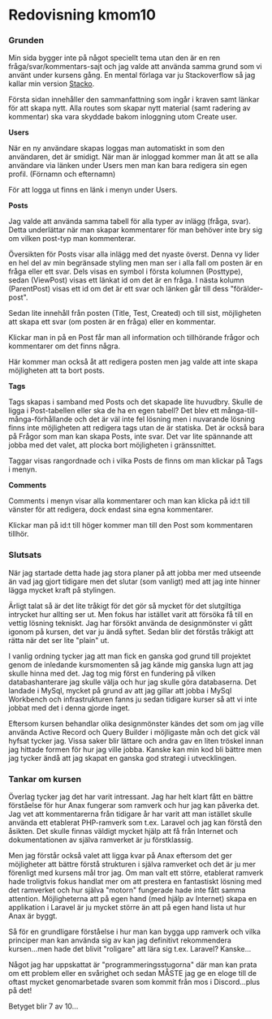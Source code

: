 ---
---
Redovisning kmom10
=========================

### Grunden ###

Min sida bygger inte på något speciellt tema utan den är en ren fråga/svar/kommentars-sajt och jag valde att använda samma grund som vi använt under kursens gång. En mental förlaga var ju Stackoverflow så jag kallar min version [Stacko](http://www.student.bth.se/~jolb15/dbwebb-kurser/ramverk1/me/kmom10/stacko/htdocs).

Första sidan innehåller den sammanfattning som ingår i kraven samt länkar för att skapa nytt. Alla routes som skapar nytt material (samt radering av kommentar) ska vara skyddade bakom inloggning utom Create user.

**Users**

När en ny användare skapas loggas man automatiskt in som den användaren, det är smidigt. När man är inloggad kommer man åt att se alla användare via länken under Users men man kan bara redigera sin egen profil. (Förnamn och efternamn)

För att logga ut finns en länk i menyn under Users.

**Posts**

Jag valde att använda samma tabell för alla typer av inlägg (fråga, svar). Detta underlättar när man skapar kommentarer för man behöver inte bry sig om vilken post-typ man kommenterar.

Översikten för Posts visar alla inlägg med det nyaste överst. Denna vy lider en hel del av min begränsade styling men man ser i alla fall om posten är en fråga eller ett svar. Dels visas en symbol i första kolumnen (Posttype), sedan (ViewPost) visas ett länkat id om det är en fråga. I nästa kolumn (ParentPost) visas ett id om det är ett svar och länken går till dess "förälder-post".

Sedan lite innehåll från posten (Title, Test, Created) och till sist, möjligheten att skapa ett svar (om posten är en fråga) eller en kommentar.

Klickar man in på en Post får man all information och tillhörande frågor och kommentarer om det finns några. 

Här kommer man också åt att redigera posten men jag valde att inte skapa möjligheten att ta bort posts.

**Tags**

Tags skapas i samband med Posts och det skapade lite huvudbry. Skulle de ligga i Post-tabellen eller ska de ha en egen tabell? Det blev ett många-till-många-förhållande och det är väl inte fel lösning men i nuvarande lösning finns inte möjligheten att redigera tags utan de är statiska. Det är också bara på Frågor som man kan skapa Posts, inte svar. Det var lite spännande att jobba med det valet, att plocka bort möjligheten i gränssnittet.

Taggar visas rangordnade och i vilka Posts de finns om man klickar på Tags i menyn.

**Comments**

Comments i menyn visar alla kommentarer och man kan klicka på id:t till vänster för att redigera, dock endast sina egna kommentarer. 

Klickar man på id:t till höger kommer man till den Post som kommentaren tillhör.

### Slutsats ###

När jag startade detta hade jag stora planer på att jobba mer med utseende än vad jag gjort tidigare men det slutar (som vanligt) med att jag inte hinner lägga mycket kraft på stylingen. 

Ärligt talat så är det lite tråkigt för det gör så mycket för det slutgiltiga intrycket hur allting ser ut. Men fokus har istället varit att försöka få till en vettig lösning tekniskt. Jag har försökt använda de designmönster vi gått igonom på kursen, det var ju ändå syftet. Sedan blir det förstås tråkigt att rätta när det ser lite "plain" ut. 

I vanlig ordning tycker jag att man fick en ganska god grund till projektet genom de inledande kursmomenten så jag kände mig ganska lugn att jag skulle hinna med det. Jag tog mig först en fundering på vilken databashanterare jag skulle välja och hur jag skulle göra databaserna. Det landade i MySql, mycket på grund av att jag gillar att jobba i MySql Workbench och infrastrukturen fanns ju sedan tidigare kurser så att vi inte jobbat med det i denna gjorde inget.

Eftersom kursen behandlar olika designmönster kändes det som om jag ville använda Active Record och Query Builder i möjligaste mån och det gick väl hyfsat tycker jag. Vissa saker blir lättare och andra gav en liten tröskel innan jag hittade formen för hur jag ville jobba. Kanske kan min kod bli bättre men jag tycker ändå att jag skapat en ganska god strategi i utvecklingen.

### Tankar om kursen ###

Överlag tycker jag det har varit intressant. Jag har helt klart fått en bättre förståelse för hur Anax fungerar som ramverk och hur jag kan påverka det. Jag vet att kommentarerna från tidigare år har varit att man istället skulle använda ett etablerat PHP-ramverk som t.ex. Laravel och jag kan förstå den åsikten. Det skulle finnas väldigt mycket hjälp att få från Internet och dokumentationen av själva ramverket är ju förstklassig.

Men jag förstår också valet att ligga kvar på Anax eftersom det ger möjligheter att bättre förstå strukturen i själva ramverket och det är ju mer förenligt med kursens mål tror jag. Om man valt ett större, etablerat ramverk hade troligtvis fokus handlat mer om att prestera en fantastiskt lösning med det ramverket och hur själva "motorn" fungerade hade inte fått samma attention. Möjligheterna att på egen hand (med hjälp av Internet) skapa en applikation i Laravel är ju mycket större än att på egen hand lista ut hur Anax är byggt.

Så för en grundligare förståelse i hur man kan bygga upp ramverk och vilka principer man kan använda sig av kan jag definitivt rekommendera kursen...men hade det blivit "roligare" att lära sig t.ex. Laravel? Kanske...

Något jag har uppskattat är "programmeringsstugorna" där man kan prata om ett problem eller en svårighet och sedan MÅSTE jag ge en eloge till de oftast mycket genomarbetade svaren som kommit från mos i Discord...plus på det!

Betyget blir 7 av 10...